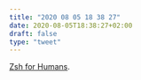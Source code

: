 ```yaml
---
title: "2020 08 05 18 38 27"
date: 2020-08-05T18:38:27+02:00
draft: false
type: "tweet"
---
```

[Zsh for Humans](https://github.com/romkatv/zsh4humans).
